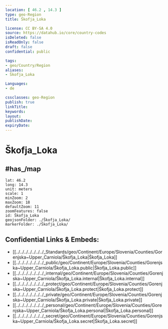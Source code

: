 ```yaml
---
location: [ 46.2 , 14.3 ] 
type: geo-Region
title: Škofja_Loka

license: CC BY-SA 4.0
source: https://datahub.io/core/country-codes
isDeleted: false
isReadOnly: false
draft: false
confidential: public

tags:
- geo/Country/Region
aliases:
- Škofja_Loka

Languages:
- de

cssclasses: geo-Region
publish: true
linkTitle: 
keywords: 
layout: 
publishDate: 
expiryDate: 
---
```


# Škofja_Loka


## #has_/map 

```leaflet
lat: 46.2
long: 14.3
unit: meters
scale: 1
minZoom: 2 
maxZoom: 18
defaultZoom: 11
zoomFeatures: false 
id: Škofja_Loka
geojsonFolder: ./Škofja_Loka/
markerFolder: ./Škofja_Loka/
```


## Confidential Links & Embeds: 
- [[../../../../../../../_Standards/geo/Continent/Europe/Slovenia/Counties/Gorenjska~Upper_Carniola/Škofja_Loka|Škofja_Loka]] 
- [[../../../../../../../_public/geo/Continent/Europe/Slovenia/Counties/Gorenjska~Upper_Carniola/Škofja_Loka.public|Škofja_Loka.public]] 
- [[../../../../../../../_internal/geo/Continent/Europe/Slovenia/Counties/Gorenjska~Upper_Carniola/Škofja_Loka.internal|Škofja_Loka.internal]] 
- [[../../../../../../../_protect/geo/Continent/Europe/Slovenia/Counties/Gorenjska~Upper_Carniola/Škofja_Loka.protect|Škofja_Loka.protect]] 
- [[../../../../../../../_private/geo/Continent/Europe/Slovenia/Counties/Gorenjska~Upper_Carniola/Škofja_Loka.private|Škofja_Loka.private]] 
- [[../../../../../../../_personal/geo/Continent/Europe/Slovenia/Counties/Gorenjska~Upper_Carniola/Škofja_Loka.personal|Škofja_Loka.personal]] 
- [[../../../../../../../_secret/geo/Continent/Europe/Slovenia/Counties/Gorenjska~Upper_Carniola/Škofja_Loka.secret|Škofja_Loka.secret]] 


